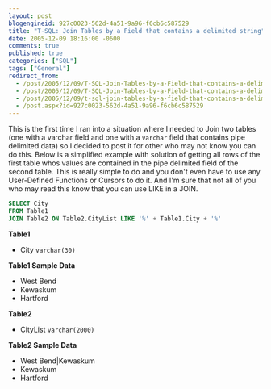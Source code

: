 ```yaml
---
layout: post
blogengineid: 927c0023-562d-4a51-9a96-f6cb6c587529
title: "T-SQL: Join Tables by a Field that contains a delimited string"
date: 2005-12-09 18:16:00 -0600
comments: true
published: true
categories: ["SQL"]
tags: ["General"]
redirect_from: 
  - /post/2005/12/09/T-SQL-Join-Tables-by-a-Field-that-contains-a-delimited-string.aspx
  - /post/2005/12/09/T-SQL-Join-Tables-by-a-Field-that-contains-a-delimited-string
  - /post/2005/12/09/t-sql-join-tables-by-a-field-that-contains-a-delimited-string
  - /post.aspx?id=927c0023-562d-4a51-9a96-f6cb6c587529
---
```


This is the first time I ran into a situation where I needed to Join two tables (one with a varchar field and one with a `varchar` field that contains pipe delimited data) so I decided to post it for other who may not know you can do this. Below is a simplified example with solution of getting all rows of the first table whos values are contained in the pipe delimited field of the second table. This is really simple to do and you don't even have to use any User-Defined Functions or Cursors to do it. And I'm sure that not all of you who may read this know that you can use LIKE in a JOIN.

```sql
SELECT City
FROM Table1
JOIN Table2 ON Table2.CityList LIKE '%' + Table1.City + '%'
```

**Table1**
- City `varchar(30)`

**Table1 Sample Data**
- West Bend
- Kewaskum
- Hartford

**Table2**
- CityList `varchar(2000)`

**Table2 Sample Data**
- West Bend|Kewaskum
- Kewaskum
- Hartford